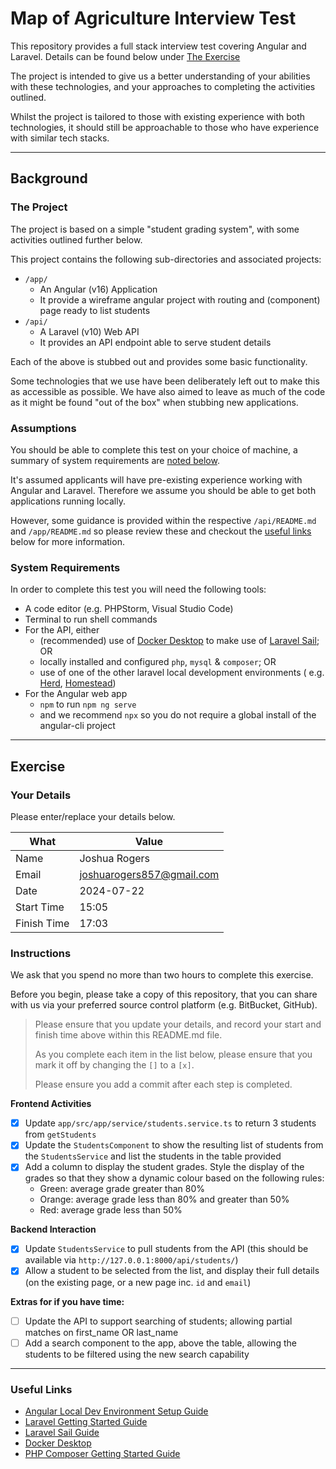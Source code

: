 # Map of Agriculture Interview Test

This repository provides a full stack interview test covering Angular and Laravel. Details can be found below
under [The Exercise](#exercise)

The project is intended to give us a better understanding of your abilities with these technologies, and
your approaches to completing the activities outlined.

Whilst the project is tailored to those with existing experience with both technologies, it should still be approachable
to those who have experience with similar tech stacks.

---

## Background

### The Project

The project is based on a simple "student grading system", with some activities outlined further below.

This project contains the following sub-directories and associated projects:

- `/app/`
    - An Angular (v16) Application
    - It provide a wireframe angular project with routing and (component) page ready
      to list students
- `/api/`
    - A Laravel (v10) Web API
    - It provides an API endpoint able to serve student details

Each of the above is stubbed out and provides some basic functionality.

Some technologies that we use have been deliberately left out to make this as accessible as possible. We have also aimed
to leave as much of the code as it might be found "out of the box" when stubbing new applications.

### Assumptions

You should be able to complete this test on your choice of machine, a summary of system requirements
are [noted below](#system-requirements).

It's assumed applicants will have pre-existing experience working with Angular and Laravel. Therefore we assume you
should be able to get both applications running locally.

However, some guidance is provided within the respective `/api/README.md` and `/app/README.md` so please review these
and checkout the [useful links](#useful-links) below for more information.

### System Requirements

In order to complete this test you will need the following tools:

- A code editor (e.g. PHPStorm, Visual Studio Code)
- Terminal to run shell commands
- For the API, either
    - (recommended) use of [Docker Desktop](https://www.docker.com/products/docker-desktop/) to make use
      of [Laravel Sail](https://laravel.com/docs/10.x/sail); OR
    - locally installed and configured `php`, `mysql` & `composer`; OR
    - use of one of the other laravel local development environments (
      e.g. [Herd](https://herd.laravel.com/), [Homestead](https://laravel.com/docs/10.x/homestead))
- For the Angular web app
    - `npm` to run `npm ng serve`
    - and we recommend `npx` so you do not require a global install of the angular-cli project

---

## Exercise

### Your Details

Please enter/replace your details below.

| What        | Value                     |
|-------------|---------------------------|
| Name        | Joshua Rogers             |
| Email       | joshuarogers857@gmail.com |
| Date        | 2024-07-22                |
| Start Time  | 15:05                     |
| Finish Time | 17:03                     |

### Instructions

We ask that you spend no more than two hours to complete this exercise.

Before you begin, please take a copy of this repository, that you can share with us via your preferred source control
platform (e.g. BitBucket, GitHub).

> Please ensure that you update your details, and record your start and finish time above within this README.md file.
>
> As you complete each item in the list below, please ensure that you mark it off by changing the `[]` to a `[x]`.
>
> Please ensure you add a commit after each step is completed.

**Frontend Activities**

- [x] Update `app/src/app/service/students.service.ts` to return 3 students from `getStudents`
- [x] Update the `StudentsComponent` to show the resulting list of students from the `StudentsService` and list the
  students in the table provided
- [x] Add a column to display the student grades. Style the display of the grades so that they show a dynamic colour
  based on the following rules:
    - Green: average grade greater than 80%
    - Orange: average grade less than 80% and greater than 50%
    - Red: average grade less than 50%

**Backend Interaction**

- [x] Update `StudentsService` to pull students from the API (this should be available
  via `http://127.0.0.1:8000/api/students/`)
- [x] Allow a student to be selected from the list, and display their full details (on the existing page, or a new page
  inc. `id` and `email`)

**Extras for if you have time:**

- [ ] Update the API to support searching of students; allowing partial matches on first_name OR last_name
- [ ] Add a search component to the app, above the table, allowing the students to be filtered using the new search
  capability

---

### Useful Links

- [Angular Local Dev Environment Setup Guide](https://angular.io/guide/setup-local)
- [Laravel Getting Started Guide](https://laravel.com/docs/10.x/installation)
- [Laravel Sail Guide](https://laravel.com/docs/10.x/sail)
- [Docker Desktop](https://www.docker.com/products/docker-desktop/)
- [PHP Composer Getting Started Guide](https://getcomposer.org/doc/00-intro.md)
